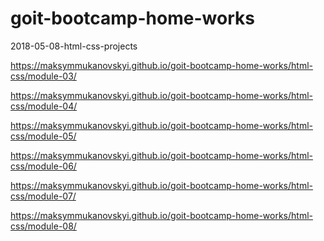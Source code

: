 # goit-bootcamp-home-works
2018-05-08-html-css-projects
<!---link for static files------>
<!--home-work-module-03-->
https://maksymmukanovskyi.github.io/goit-bootcamp-home-works/html-css/module-03/
<!--home-work-module-04-->
https://maksymmukanovskyi.github.io/goit-bootcamp-home-works/html-css/module-04/
<!--home-work-module-05-->
https://maksymmukanovskyi.github.io/goit-bootcamp-home-works/html-css/module-05/
<!--home-work-module-06-->
https://maksymmukanovskyi.github.io/goit-bootcamp-home-works/html-css/module-06/
<!--home-work-module-07-->
https://maksymmukanovskyi.github.io/goit-bootcamp-home-works/html-css/module-07/
<!--home-work-module-08-->
https://maksymmukanovskyi.github.io/goit-bootcamp-home-works/html-css/module-08/

